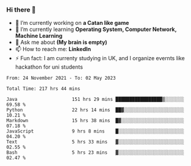 ### Hi there 👋
- 🔭 I’m currently working on **a Catan like game**
- 🌱 I’m currently learning **Operating System, Computer Network, Machine Learning**
- 💬 Ask me about **(My brain is empty)**
- 📫 How to reach me: **LinkedIn**
- ⚡ Fun fact: I am currenty studying in UK, and I organize evernts like hackathon for uni students

<!--START_SECTION:waka-->

```text
From: 24 November 2021 - To: 02 May 2023

Total Time: 217 hrs 44 mins

Java                    151 hrs 29 mins █████████████████▒░░░░░░░   69.58 %
Python                  22 hrs 14 mins  ██▓░░░░░░░░░░░░░░░░░░░░░░   10.21 %
Markdown                15 hrs 38 mins  █▓░░░░░░░░░░░░░░░░░░░░░░░   07.18 %
JavaScript              9 hrs 8 mins    █░░░░░░░░░░░░░░░░░░░░░░░░   04.20 %
Text                    5 hrs 33 mins   ▓░░░░░░░░░░░░░░░░░░░░░░░░   02.55 %
Bash                    5 hrs 23 mins   ▓░░░░░░░░░░░░░░░░░░░░░░░░   02.47 %
```

<!--END_SECTION:waka-->
